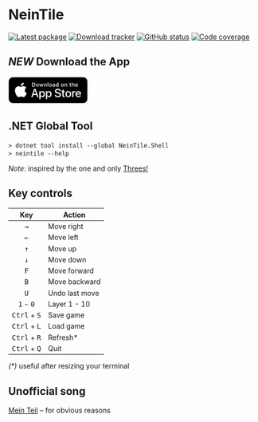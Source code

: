 ﻿NeinTile
========

[![Latest package](https://img.shields.io/nuget/v/NeinTile.Shell.svg)](https://www.nuget.org/packages/NeinTile.Shell)
[![Download tracker](https://img.shields.io/nuget/dt/NeinTile.Shell.svg)](https://www.nuget.org/packages/NeinTile.Shell)
[![GitHub status](https://github.com/axelheer/nein-tile/workflows/everything/badge.svg)](https://github.com/axelheer/nein-tile/actions)
[![Code coverage](https://codecov.io/gh/axelheer/nein-tile/branch/master/graph/badge.svg)](https://codecov.io/gh/axelheer/nein-tile)

*NEW* Download the App
-----------------------

[![App Store Download Link](.github/app-store-badge.png)](https://apps.apple.com/app/apple-store/id1518189085)

.NET Global Tool
----------------

    > dotnet tool install --global NeinTile.Shell
    > neintile --help

*Note:* inspired by the one and only [Threes!](https://en.wikipedia.org/wiki/Threes)

Key controls
------------

| Key                            | Action         |
|:------------------------------:|----------------|
| <kbd>&rarr;</kbd>              | Move right     |
| <kbd>&larr;</kbd>              | Move left      |
| <kbd>&uarr;</kbd>              | Move up        |
| <kbd>&darr;</kbd>              | Move down      |
| <kbd>F</kbd>                   | Move forward   |
| <kbd>B</kbd>                   | Move backward  |
| <kbd>U</kbd>                   | Undo last move |
| <kbd>1</kbd> - <kbd>0</kbd>    | Layer 1 - 10   |
| <kbd>Ctrl</kbd> + <kbd>S</kbd> | Save game      |
| <kbd>Ctrl</kbd> + <kbd>L</kbd> | Load game      |
| <kbd>Ctrl</kbd> + <kbd>R</kbd> | Refresh*       |
| <kbd>Ctrl</kbd> + <kbd>Q</kbd> | Quit           |

_(*)_ useful after resizing your terminal

Unofficial song
---------------

[Mein Teil](https://www.youtube.com/watch?v=PBvwcH4XX6U) &ndash; for obvious reasons
